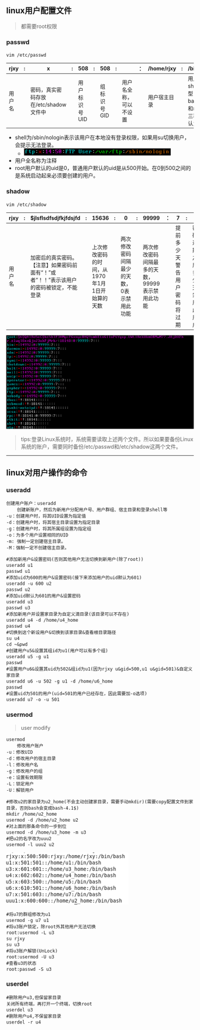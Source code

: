 ## linux用户配置文件

> 都需要root权限

### passwd

```
vim /etc/passwd
```

| rjxy   | :    | x                                     | :    | 508           | :    | 508         | :    |                        | ：   | /home/rjxy   | :    | /bin/bash                                            |
| ------ | ---- | ------------------------------------- | ---- | ------------- | ---- | ----------- | ---- | ---------------------- | ---- | ------------ | ---- | ---------------------------------------------------- |
| 用户名 |      | 密码，真实密码存放在/etc/shadow文件中 |      | 用户标识号UID |      | 组标识号GID |      | 用户名全称，可以不设置 |      | 用户宿主目录 |      | 用户的shell类型，有bash、sh和nologin三种，默认为bash |

- shell为/sbin/nologin表示该用户在本地没有登录权限，如果用su切换用户，会提示无法登录。
  - ![image-20191028174547823](images/image-20191028174547823.png)
- 用户全名称为注释
- root用户默认的uid是0，普通用户默认的uid是从500开始。在0到500之间的是系统启动起来必须要创建的用户。

### shadow

```
vim /etc/shadow
```

| rjxy   | :    | $jlsflsdfsdjfkjfdsjfd                                        | :    | 15636                                          | :    | 0                                            | :    | 99999                                           | ：   | 7                            | :    |                              | ：   |                                                  | :    |      |
| ------ | ---- | ------------------------------------------------------------ | ---- | ---------------------------------------------- | ---- | -------------------------------------------- | ---- | ----------------------------------------------- | ---- | ---------------------------- | ---- | ---------------------------- | ---- | ------------------------------------------------ | ---- | ---- |
| 用户名 |      | 加密后的真实密码。【注意】如果密码前面有“！”或者“！！”表示该用户的密码被锁定，不能登录 |      | 上次修改密码的时间，从1970年1月1日开始算的天数 |      | 两次修改密码间隔最少的天数， 0表示禁用此功能 |      | 两次修改密码间隔最多的天数，99999表示禁用此功能 |      | 提前多少天警告用户密码将过期 |      | 密码过期之后多少天禁用此用户 |      | 用户过期的日期，依然是从1970年1月1日开始算的天数 |      | 保留 |

![image-20191028174929517](images/image-20191028174929517.png)

> tips:登录Linux系统时，系统需要读取上述两个文件。所以如果要备份Linux系统的账户，需要同时备份/etc/passwd和/etc/shadow这两个文件。

---

## linux对用户操作的命令

### useradd

```
创建用户账户：useradd
	创建新账户，然后为新用户分配用户号、用户群组、宿主目录和登录shell等
-u：创建用户时，将其UID设置为指定值
-d：创建用户时，将其宿主目录设置为指定目录
-g：创建用户时，将其所属组设置为指定组
-o：为多个用户设置相同的UID
-m: 强制一定创建宿主目录。
-M：强制一定不创建宿主目录。
```

```
#添加新用户&设置密码(否则其他用户无法切换到新用户(除了root))
useradd u1
passwd u1
#添加uid为600的用户&设置密码(接下来添加用户的uid默认为601)
useradd -u 600 u2
passwd u2
#添加uid默认为601的用户&设置密码
useradd u3
passwd u3
#添加新用户并设置家目录为自定义滴目录(该目录可以不存在)
useradd u4 -d /home/u4_home
passwd u4
#切换到这个新设用户&切换到该家目录&查看根目录路径
su u4
cd ~&pwd
#创建用户u5&设置其组id为u1(用户可以有多个组)
useradd u5 -g u1
passwd
#设置用户u6&设置其uid为502&组id为u1(因为rjxy u&gid=500,u1 u&gid=501)&自定义家目录
useradd u6 -u 502 -g u1 -d /home/u6_home
passwd
#设置uid为501的用户(uid=501的用户已经存在，因此需要加-o选项)
useradd u7 -o -u 501
```

### usermod

> user modify

```
usermod
	修改用户账户
-u：修改UID
-d：修改用户的宿主目录
-l：修改用户名
-g：修改用户的组
-e：设置有效期限
-L：锁定用户
-U：解锁用户
```

```
#修改u2的家目录为u2_home(不会主动创建家目录，需要手动mkdir)(需要copy配置文件到家目录，否则bash会变成bash-4.1$)
mkdir /home/u2_home
usermod -d /home/u2_home u2
#对上面的那条命令的一步到位
usermod -d /home/u3_home -m u3
#把u2的名字改为uuu2
usermod -l uuu2 u2
```

![image-20191030090156196](images/image-20191030090156196.png)

```
#将u7的群组修改为u1
usermod -g u7 u1
#将u3账户锁定，除root外其他用户无法切换
root:usermod -L u3
su rjxy
su u3
#将u3账户解锁(UnLock)
root:usermod -U u3
#查看u3的状态
root:passwd -S u3
```

### userdel

```
#删除用户u3,但保留家目录
关闭所有终端，再打开一个终端，切换root
userdel u3
#删除用户u4,不保留家目录
userdel -r u4
```













































